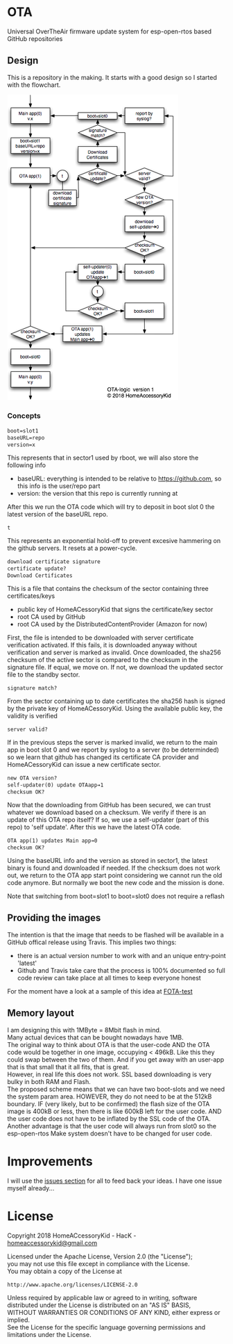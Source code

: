 # OTA
Universal OverTheAir firmware update system for esp-open-rtos based GitHub repositories

## Design
This is a repository in the making. It starts with a good design so I started with the flowchart.

![](https://github.com/HomeACcessoryKid/ota/blob/master/design-v1.png)

### Concepts
```
boot=slot1
baseURL=repo
version=x
```
This represents that in sector1 used by rboot, we will also store the following info
- baseURL: everything is intended to be relative to https://github.com, so this info is the user/repo part
- version: the version that this repo is currently running at

After this we run the OTA code which will try to deposit in boot slot 0 the latest version of the baseURL repo.

```
t
```
This represents an exponential hold-off to prevent excesive hammering on the github servers. It resets at a power-cycle.

```
download certificate signature
certificate update?
Download Certificates
```
This is a file that contains the checksum of the sector containing three certificates/keys
- public key of HomeACessoryKid that signs the certificate/key sector 
- root CA used by GitHub
- root CA used by the DistributedContentProvider (Amazon for now)

First, the file is intended to be downloaded with server certificate verification activated. If this fails, it is downloaded anyway without verification and server is marked as invalid. Once downloaded, the sha256 checksum of the active sector is compared to the checksum in the signature file. If equal, we move on. If not, we download the updated sector file to the standby sector.

```
signature match?
```
From the sector containing up to date certificates the sha256 hash is signed by the private key of HomeACessoryKid.
Using the available public key, the validity is verified

```
server valid?
```
If in the previous steps the server is marked invalid, we return to the main app in boot slot 0 and we report by syslog to a server (to be determinded) so we learn that github has changed its certificate CA provider and HomeACessoryKid can issue a new certificate sector.

```
new OTA version?
self-updater(0) update OTAapp➔1
checksum OK?
```
Now that the downloading from GitHub has been secured, we can trust whatever we download based on a checksum.
We verify if there is an update of this OTA repo itself? If so, we use a self-updater (part of this repo) to 'self update'. After this we have the latest OTA code.

```
OTA app(1) updates Main app➔0
checksum OK?
```
Using the baseURL info and the version as stored in sector1, the latest binary is found and downloaded if needed. If the checksum does not work out, we return to the OTA app start point considering we cannot run the old code anymore.
But normally we boot the new code and the mission is done.

Note that switching from boot=slot1 to boot=slot0 does not require a reflash

## Providing the images
The intention is that the image that needs to be flashed will be available in a GitHub offical release using Travis.
This implies two things:
- there is an actual version number to work with and an unique entry-point 'latest'
- Github and Travis take care that the process is 100% documented so full code review can take place at all times to keep everyone honest

For the moment have a look at a sample of this idea at [FOTA-test](https://github.com/HomeACcessoryKid/FOTAtest/releases)

## Memory layout
I am designing this with 1MByte = 8Mbit flash in mind.  
Many actual devices that can be bought nowadays have 1MB.  
The original way to think about OTA is that the user-code AND the OTA code would be together in one image, occupying < 496kB.
Like this they could swap between the two of them. And if you get away with an user-app that is that small that it all fits, that is great.  
However, in real life this does not work. SSL based downloading is very bulky in both RAM and Flash.  
The proposed scheme means that we can have two boot-slots and we need the system param area.
HOWEVER, they do not need to be at the 512kB boundary.
IF (very likely, but to be confirmed) the flash size of the OTA image is 400kB or less, then there is like 600kB left for the user code.
AND the user code does not have to be inflated by the SSL code of the OTA.  
Another advantage is that the user code will always run from slot0 so the esp-open-rtos Make system doesn't have to be changed for user code.

# Improvements
I will use the [issues section](https://github.com/HomeACcessoryKid/ota/issues) for all to feed back your ideas. I have one issue myself already...

# License

Copyright 2018 HomeACcessoryKid - HacK - homeaccessorykid@gmail.com

Licensed under the Apache License, Version 2.0 (the "License");  
you may not use this file except in compliance with the License.  
You may obtain a copy of the License at  

    http://www.apache.org/licenses/LICENSE-2.0

Unless required by applicable law or agreed to in writing, software  
distributed under the License is distributed on an "AS IS" BASIS,  
WITHOUT WARRANTIES OR CONDITIONS OF ANY KIND, either express or implied.  
See the License for the specific language governing permissions and  
limitations under the License.

